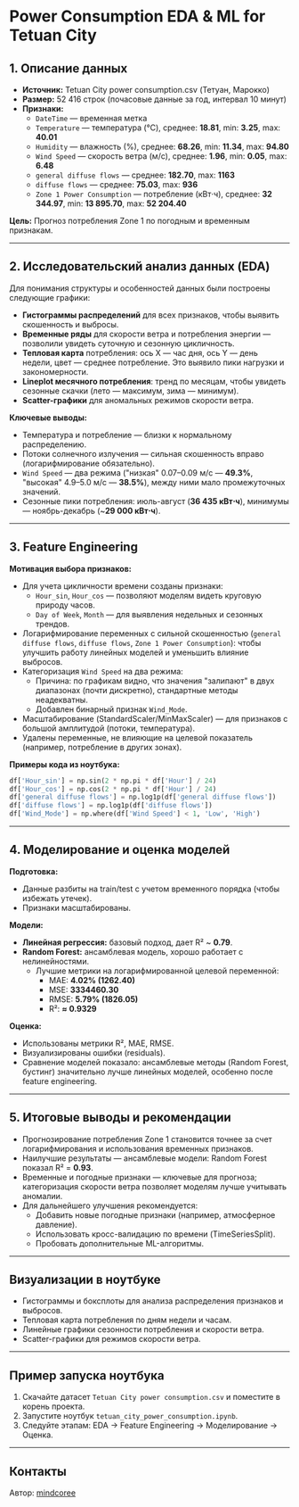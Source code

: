 # Power Consumption EDA & ML for Tetuan City

## 1. Описание данных

- **Источник:** Tetuan City power consumption.csv (Тетуан, Марокко)
- **Размер:** 52 416 строк (почасовые данные за год, интервал 10 минут)
- **Признаки:**
  - `DateTime` — временная метка
  - `Temperature` — температура (°C), среднее: **18.81**, min: **3.25**, max: **40.01**
  - `Humidity` — влажность (%), среднее: **68.26**, min: **11.34**, max: **94.80**
  - `Wind Speed` — скорость ветра (м/с), среднее: **1.96**, min: **0.05**, max: **6.48**
  - `general diffuse flows` — среднее: **182.70**, max: **1163**
  - `diffuse flows` — среднее: **75.03**, max: **936**
  - `Zone 1 Power Consumption` — потребление (кВт⋅ч), среднее: **32 344.97**, min: **13 895.70**, max: **52 204.40**

**Цель:** Прогноз потребления Zone 1 по погодным и временным признакам.

---

## 2. Исследовательский анализ данных (EDA)

Для понимания структуры и особенностей данных были построены следующие графики:

- **Гистограммы распределений** для всех признаков, чтобы выявить скошенность и выбросы.
- **Временные ряды** для скорости ветра и потребления энергии — позволили увидеть суточную и сезонную цикличность.
- **Тепловая карта** потребления: ось X — час дня, ось Y — день недели, цвет — среднее потребление. Это выявило пики нагрузки и закономерности.
- **Lineplot месячного потребления**: тренд по месяцам, чтобы увидеть сезонные скачки (лето — максимум, зима — минимум).
- **Scatter-графики** для аномальных режимов скорости ветра.

**Ключевые выводы:**
- Температура и потребление — близки к нормальному распределению.
- Потоки солнечного излучения — сильная скошенность вправо (логарифмирование обязательно).
- `Wind Speed` — два режима ("низкая" 0.07–0.09 м/с — **49.3%**, "высокая" 4.9–5.0 м/с — **38.5%**), между ними мало промежуточных значений.
- Сезонные пики потребления: июль-август (**36 435 кВт⋅ч**), минимумы — ноябрь-декабрь (~**29 000 кВт⋅ч**).

---

## 3. Feature Engineering

**Мотивация выбора признаков:**
- Для учета цикличности времени созданы признаки:
  - `Hour_sin`, `Hour_cos` — позволяют моделям видеть круговую природу часов.
  - `Day of Week`, `Month` — для выявления недельных и сезонных трендов.
- Логарифмирование переменных с сильной скошенностью (`general diffuse flows`, `diffuse flows`, `Zone 1 Power Consumption`): чтобы улучшить работу линейных моделей и уменьшить влияние выбросов.
- Категоризация `Wind Speed` на два режима:
  - Причина: по графикам видно, что значения "залипают" в двух диапазонах (почти дискретно), стандартные методы неадекватны.
  - Добавлен бинарный признак `Wind_Mode`.
- Масштабирование (StandardScaler/MinMaxScaler) — для признаков с большой амплитудой (потоки, температура).
- Удалены переменные, не влияющие на целевой показатель (например, потребление в других зонах).

**Примеры кода из ноутбука:**
```python
df['Hour_sin'] = np.sin(2 * np.pi * df['Hour'] / 24)
df['Hour_cos'] = np.cos(2 * np.pi * df['Hour'] / 24)
df['general diffuse flows'] = np.log1p(df['general diffuse flows'])
df['diffuse flows'] = np.log1p(df['diffuse flows'])
df['Wind_Mode'] = np.where(df['Wind Speed'] < 1, 'Low', 'High')
```

---

## 4. Моделирование и оценка моделей

**Подготовка:**
- Данные разбиты на train/test с учетом временного порядка (чтобы избежать утечек).
- Признаки масштабированы.

**Модели:**
- **Линейная регрессия:** базовый подход, дает R² ~ **0.79**.
- **Random Forest:** ансамблевая модель, хорошо работает с нелинейностями.  
  - Лучшие метрики на логарифмированной целевой переменной:
    - MAE: **4.02\% (1262.40)**
    - MSE: **3334460.30**
    - RMSE: **5.79\% (1826.05)**
    - R²: **≈ 0.9329**


**Оценка:**
- Использованы метрики R², MAE, RMSE.
- Визуализированы ошибки (residuals).
- Сравнение моделей показало: ансамблевые методы (Random Forest, бустинг) значительно лучше линейных моделей, особенно после feature engineering.

---

## 5. Итоговые выводы и рекомендации

- Прогнозирование потребления Zone 1 становится точнее за счет логарифмирования и использования временных признаков.
- Наилучшие результаты — ансамблевые модели: Random Forest показал R² = **0.93**.
- Временные и погодные признаки — ключевые для прогноза; категоризация скорости ветра позволяет моделям лучше учитывать аномалии.
- Для дальнейшего улучшения рекомендуется:
  - Добавить новые погодные признаки (например, атмосферное давление).
  - Использовать кросс-валидацию по времени (TimeSeriesSplit).
  - Пробовать дополнительные ML-алгоритмы.

---

## Визуализации в ноутбуке

- Гистограммы и боксплоты для анализа распределения признаков и выбросов.
- Тепловая карта потребления по дням недели и часам.
- Линейные графики сезонности потребления и скорости ветра.
- Scatter-графики для режимов скорости ветра.

---

## Пример запуска ноутбука

1. Скачайте датасет `Tetuan City power consumption.csv` и поместите в корень проекта.
2. Запустите ноутбук `tetuan_city_power_consumption.ipynb`.
3. Следуйте этапам: EDA → Feature Engineering → Моделирование → Оценка.

---

## Контакты

Автор: [mindcoree](https://github.com/mindcoree)